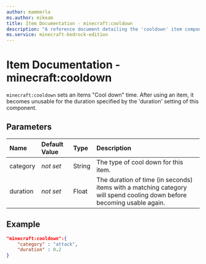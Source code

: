 ```yaml
---
author: mammerla
ms.author: mikeam
title: Item Documentation - minecraft:cooldown
description: "A reference document detailing the 'cooldown' item component"
ms.service: minecraft-bedrock-edition
---
```


# Item Documentation - minecraft:cooldown

`minecraft:cooldown` sets an items "Cool down" time. After using an item, it becomes unusable for the duration specified by the 'duration' setting of this component.

## Parameters

|Name |Default Value  |Type  |Description  |
|:----------|:----------|:----------|:----------|
|category|*not set* |String | The type of cool down for this item.|
|duration |*not set*  |Float | The duration of time (in seconds) items with a matching category will spend cooling down before becoming usable again.|

## Example

```json
"minecraft:cooldown":{
    "category" : "attack",
    "duration" : 0.2
}
```
